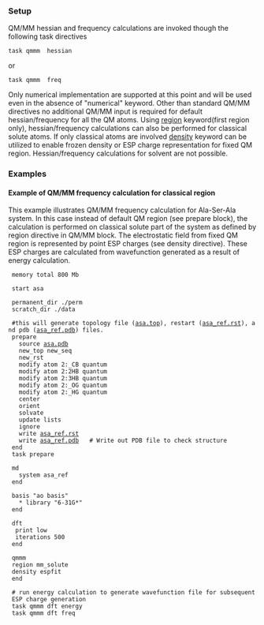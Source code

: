 ### Setup

QM/MM hessian and frequency calculations are invoked though the
following task directives

`task qmmm `<qmtheory>` hessian`

or

`task qmmm `<qmtheory>` freq`

Only numerical implementation are supported at this point and will be
used even in the absence of "numerical" keyword. Other than standard
QM/MM directives no additional QM/MM input is required for default
hessian/frequency for all the QM atoms. Using
[region](Qmmm_region) keyword(first region only),
hessian/frequency calculations can also be performed for classical
solute atoms. If only classical atoms are involved
[density](Qmmm_density) keyword can be utilized to enable
frozen density or ESP charge representation for fixed QM region.
Hessian/frequency calculations for solvent are not possible.

### Examples

#### Example of QM/MM frequency calculation for classical region

This example illustrates QM/MM frequency calculation for Ala-Ser-Ala
system. In this case instead of default QM region (see prepare block),
the calculation is performed on classical solute part of the system as
defined by region directive in QM/MM block. The electrostatic field from
fixed QM region is represented by point ESP charges (see density
directive). These ESP charges are calculated from wavefunction generated
as a result of energy calculation.

` memory total 800 Mb`  
  
` start asa`  
  
` permanent_dir ./perm`  
` scratch_dir ./data`  
  
` #this will generate topology file (`[`asa.top`](media:asa.top)`), restart (`[`asa_ref.rst`](media:asa_ref.rst)`), and pdb (`[`asa_ref.pdb`](media:asa_ref.pdb)`) files.`  
` prepare`  
`   source `[`asa.pdb`](media:asa.pdb)  
`   new_top new_seq`  
`   new_rst`  
`   modify atom 2:_CB quantum`  
`   modify atom 2:2HB quantum`  
`   modify atom 2:3HB quantum`  
`   modify atom 2:_OG quantum`  
`   modify atom 2:_HG quantum`  
`   center`  
`   orient`  
`   solvate`  
`   update lists`  
`   ignore`  
`   write `[`asa_ref.rst`](media:asa_ref.rst)  
`   write `[`asa_ref.pdb`](media:asa_ref.pdb)`   # Write out PDB file to check structure`  
` end`  
` task prepare`

` md`  
`   system asa_ref`  
` end`  
  
` basis "ao basis"`  
`   * library "6-31G*"`  
` end`  
  
` dft`  
`  print low`  
`  iterations 500`  
` end`  
  
` qmmm`  
` region mm_solute`  
` density espfit`  
` end`  
  
` # run energy calculation to generate wavefunction file for subsequent ESP charge generation`  
` task qmmm dft energy`  
` task qmmm dft freq`
